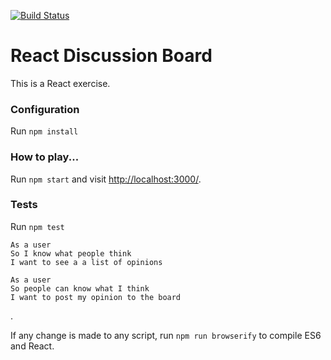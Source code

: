 [![Build Status](https://travis-ci.org/srMarquinho/react-discussion-board.svg?branch=master)](https://travis-ci.org/srMarquinho/react-discussion-board)

# React Discussion Board

This is a React exercise.

### Configuration
Run `npm install`

### How to play...
Run `npm start` and visit <http://localhost:3000/>.

### Tests
Run `npm test`

```
As a user
So I know what people think
I want to see a a list of opinions
```
```
As a user
So people can know what I think
I want to post my opinion to the board
```

.

If any change is made to any script, run `npm run browserify` to compile ES6 and React.
